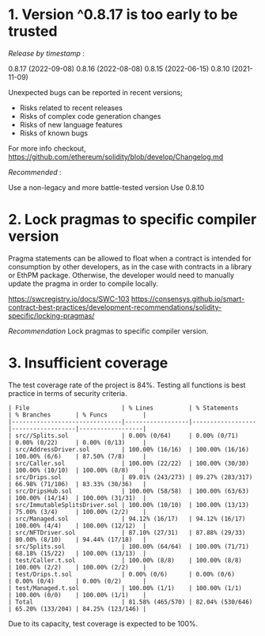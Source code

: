 # 1.  Version ^0.8.17 is too early to be trusted

*Release by timestamp* :

0.8.17 (2022-09-08)
0.8.16 (2022-08-08)
0.8.15 (2022-06-15)
0.8.10 (2021-11-09)

Unexpected bugs can be reported in recent versions;
- Risks related to recent releases
- Risks of complex code generation changes
- Risks of new language features
- Risks of known bugs

For more info checkout, https://github.com/ethereum/solidity/blob/develop/Changelog.md 

*Recommended* :

Use a non-legacy and more battle-tested version
Use 0.8.10

# 2. Lock pragmas to specific compiler version

Pragma statements can be allowed to float when a contract is intended for consumption by other developers, as in the case with contracts in a library or EthPM package. Otherwise, the developer would need to manually update the pragma in order to compile locally.

https://swcregistry.io/docs/SWC-103
https://consensys.github.io/smart-contract-best-practices/development-recommendations/solidity-specific/locking-pragmas/

*Recommendation* 
Lock pragmas to specific compiler version.

# 3. Insufficient coverage

The test coverage rate of the project is 84%. Testing all functions is best practice in terms of security criteria.

```
| File                          | % Lines          | % Statements     | % Branches       | % Funcs          |
|-------------------------------|------------------|------------------|------------------|------------------|
| src//Splits.sol               | 0.00% (0/64)     | 0.00% (0/71)     | 0.00% (0/22)     | 0.00% (0/13)     |
| src/AddressDriver.sol         | 100.00% (16/16)  | 100.00% (16/16)  | 100.00% (6/6)    | 87.50% (7/8)     |
| src/Caller.sol                | 100.00% (22/22)  | 100.00% (30/30)  | 100.00% (10/10)  | 100.00% (8/8)    |
| src/Drips.sol                 | 89.01% (243/273) | 89.27% (283/317) | 66.98% (71/106)  | 83.33% (30/36)   |
| src/DripsHub.sol              | 100.00% (58/58)  | 100.00% (63/63)  | 100.00% (14/14)  | 100.00% (31/31)  |
| src/ImmutableSplitsDriver.sol | 100.00% (10/10)  | 100.00% (13/13)  | 75.00% (3/4)     | 100.00% (2/2)    |
| src/Managed.sol               | 94.12% (16/17)   | 94.12% (16/17)   | 100.00% (4/4)    | 100.00% (12/12)  |
| src/NFTDriver.sol             | 87.10% (27/31)   | 87.88% (29/33)   | 80.00% (8/10)    | 94.44% (17/18)   |
| src/Splits.sol                | 100.00% (64/64)  | 100.00% (71/71)  | 68.18% (15/22)   | 100.00% (13/13)  |
| test/Caller.t.sol             | 100.00% (8/8)    | 100.00% (8/8)    | 100.00% (2/2)    | 100.00% (2/2)    |
| test/Drips.t.sol              | 0.00% (0/6)      | 0.00% (0/6)      | 0.00% (0/4)      | 0.00% (0/2)      |
| test/Managed.t.sol            | 100.00% (1/1)    | 100.00% (1/1)    | 100.00% (0/0)    | 100.00% (1/1)    |
| Total                         | 81.58% (465/570) | 82.04% (530/646) | 65.20% (133/204) | 84.25% (123/146) |
```
Due to its capacity, test coverage is expected to be 100%.


